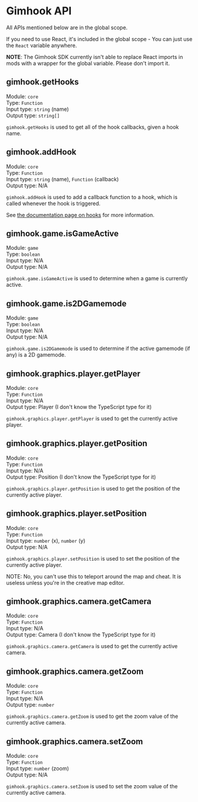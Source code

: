 # Gimhook API

All APIs mentioned below are in the global scope.

If you need to use React, it's included in the global scope - You can just use the `React` variable anywhere.

**NOTE**: The Gimhook SDK currently isn't able to replace React imports in mods with a wrapper for the global variable. Please don't import it.

## gimhook.getHooks

Module: `core`  
Type: `Function`  
Input type: `string` (name)  
Output type: `string[]`  

`gimhook.getHooks` is used to get all of the hook callbacks, given a hook name.

## gimhook.addHook

Module: `core`  
Type: `Function`  
Input type: `string` (name), `Function` (callback)   
Output type: N/A  

`gimhook.addHook` is used to add a callback function to a hook, which is called whenever the hook is triggered.

See [the documentation page on hooks](hooks.md) for more information.

## gimhook.game.isGameActive

Module: `game`  
Type: `boolean`  
Input type: N/A  
Output type: N/A  

`gimhook.game.isGameActive` is used to determine when a game is currently active.

## gimhook.game.is2DGamemode

Module: `game`  
Type: `boolean`  
Input type: N/A  
Output type: N/A  

`gimhook.game.is2DGamemode` is used to determine if the active gamemode (if any) is a 2D gamemode.

## gimhook.graphics.player.getPlayer

Module: `core`  
Type: `Function`  
Input type: N/A  
Output type: Player (I don't know the TypeScript type for it)  

`gimhook.graphics.player.getPlayer` is used to get the currently active player.

## gimhook.graphics.player.getPosition

Module: `core`  
Type: `Function`  
Input type: N/A  
Output type: Position (I don't know the TypeScript type for it)  

`gimhook.graphics.player.getPosition` is used to get the position of the currently active player.

## gimhook.graphics.player.setPosition

Module: `core`  
Type: `Function`  
Input type: `number` (x), `number` (y)  
Output type: N/A  

`gimhook.graphics.player.setPosition` is used to set the position of the currently active player.  

NOTE: No, you can't use this to teleport around the map and cheat. It is useless unless you're in the creative map editor.

## gimhook.graphics.camera.getCamera

Module: `core`  
Type: `Function`  
Input type: N/A  
Output type: Camera (I don't know the TypeScript type for it)  

`gimhook.graphics.camera.getCamera` is used to get the currently active camera.

## gimhook.graphics.camera.getZoom

Module: `core`  
Type: `Function`  
Input type: N/A  
Output type: `number`  

`gimhook.graphics.camera.getZoom` is used to get the zoom value of the currently active camera.

## gimhook.graphics.camera.setZoom

Module: `core`  
Type: `Function`  
Input type: `number` (zoom)  
Output type: N/A  

`gimhook.graphics.camera.setZoom` is used to set the zoom value of the currently active camera.